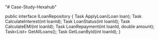"# Case-Study-Hexahub" 



public interface ILoanRepository
{
    Task<bool> ApplyLoan(Loan loan);
    Task<double> CalculateInterest(int loanId);
    Task<string> LoanStatus(int loanId);
    Task<double> CalculateEMI(int loanId);
    Task<bool> LoanRepayment(int loanId, double amount);
    Task<List<Loan>> GetAllLoans();
    Task<Loan> GetLoanById(int loanId);
}